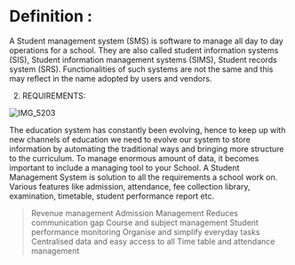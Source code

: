 
# Definition :

A Student management system (SMS) is software to manage all day to day operations for a school. They are also called student information systems (SIS), Student information management systems (SIMS), Student records system (SRS). Functionalities of such systems are not the same and this may reflect in the name adopted by users and vendors.

2. REQUIREMENTS:

![IMG_5203](https://user-images.githubusercontent.com/80455876/114554448-5aec8c00-9c84-11eb-9ff8-c50dc60f9fe8.JPG)

The education system has constantly been evolving, hence to keep up with new channels of education we need to evolve our system to store information by automating the traditional ways and bringing more structure to the curriculum.
To manage enormous amount of data, it becomes important to include a managing tool to your School. A Student Management System is solution to all the requirements a school work on. Various features like admission, attendance, fee collection library, examination, timetable, student performance report etc.
      
>Revenue management
>Admission Management
>Reduces communication gap
>Course and subject management
>Student performance monitoring
>Organise and simplify everyday tasks
>Centralised data and easy access to all
>Time table and attendance management
 
